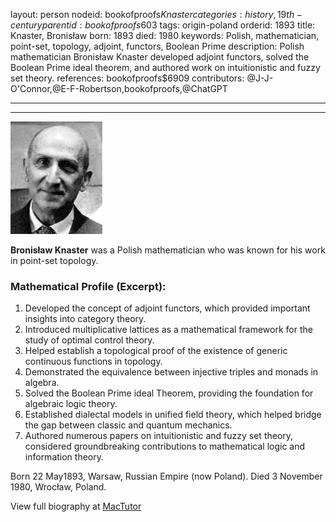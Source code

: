 layout: person
nodeid: bookofproofs$Knaster
categories: history,19th-century
parentid: bookofproofs$603
tags: origin-poland
orderid: 1893
title: Knaster, Bronisław
born: 1893
died: 1980
keywords: Polish, mathematician, point-set, topology, adjoint, functors, Boolean Prime
description: Polish mathematician Bronisław Knaster developed adjoint functors, solved the Boolean Prime ideal theorem, and authored work on intuitionistic and fuzzy set theory.
references: bookofproofs$6909
contributors: @J-J-O'Connor,@E-F-Robertson,bookofproofs,@ChatGPT

---



---

![Knaster.jpg](https://github.com/bookofproofs/bookofproofs.github.io/blob/main/_sources/_assets/images/portraits/Knaster.jpg?raw=true)

**Bronisław Knaster** was a Polish mathematician who was known for his work in point-set topology.

### Mathematical Profile (Excerpt):
1. Developed the concept of adjoint functors, which provided important insights into category theory.
2. Introduced multiplicative lattices as a mathematical framework for the study of optimal control theory.
3. Helped establish a topological proof of the existence of generic continuous functions in topology.
4. Demonstrated the equivalence between injective triples and monads in algebra.
5. Solved the Boolean Prime ideal Theorem, providing the foundation for algebraic logic theory.
6. Established dialectal models in unified field theory, which helped bridge the gap between classic and quantum mechanics.
7. Authored numerous papers on intuitionistic and fuzzy set theory, considered groundbreaking contributions to mathematical logic and information theory.

Born 22 May1893, Warsaw, Russian Empire (now Poland). Died 3 November 1980, Wrocław, Poland.

View full biography at [MacTutor](https://mathshistory.st-andrews.ac.uk/Biographies/Knaster/)
